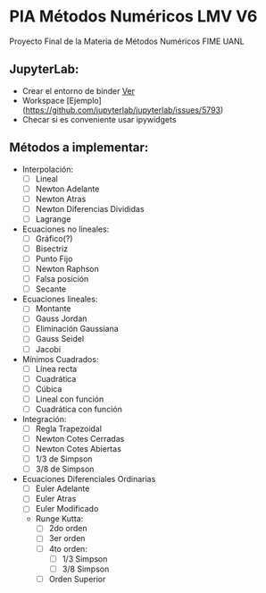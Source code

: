 # PIA Métodos Numéricos LMV V6
Proyecto Final de la Materia de Métodos Numéricos FIME UANL

## JupyterLab:
* Crear el entorno de binder [Ver](https://github.com/jupyterlab/jupyterlab-demo)
* Workspace [Ejemplo] (https://github.com/jupyterlab/jupyterlab/issues/5793)
* Checar si es conveniente usar ipywidgets

## Métodos a implementar:
* Interpolación:
    - [ ] Lineal
    - [ ] Newton Adelante
    - [ ] Newton Atras
    - [ ] Newton Diferencias Divididas
    - [ ] Lagrange
    
* Ecuaciones no lineales:
    - [ ] Gráfico(?)
    - [ ] Bisectriz
    - [ ] Punto Fijo
    - [ ] Newton Raphson
    - [ ] Falsa posición
    - [ ] Secante
    
* Ecuaciones lineales:
    - [ ] Montante
    - [ ] Gauss Jordan
    - [ ] Eliminación Gaussiana
    - [ ] Gauss Seidel
    - [ ] Jacobi
    
* Mínimos Cuadrados:
    - [ ] Línea recta
    - [ ] Cuadrática
    - [ ] Cúbica 
    - [ ] Lineal con función
    - [ ] Cuadrática con función

* Integración:
    - [ ] Regla Trapezoidal
    - [ ] Newton Cotes Cerradas
    - [ ] Newton Cotes Abiertas
    - [ ] 1/3 de Simpson
    - [ ] 3/8 de Simpson

* Ecuaciones Diferenciales Ordinarias
    - [ ] Euler Adelante
    - [ ] Euler Atras
    - [ ] Euler Modificado
    * Runge Kutta:
        - [ ] 2do orden
        - [ ] 3er orden
        - [ ] 4to orden:
            - [ ] 1/3 Simpson
            - [ ] 3/8 Simpson
        - [ ] Orden Superior

